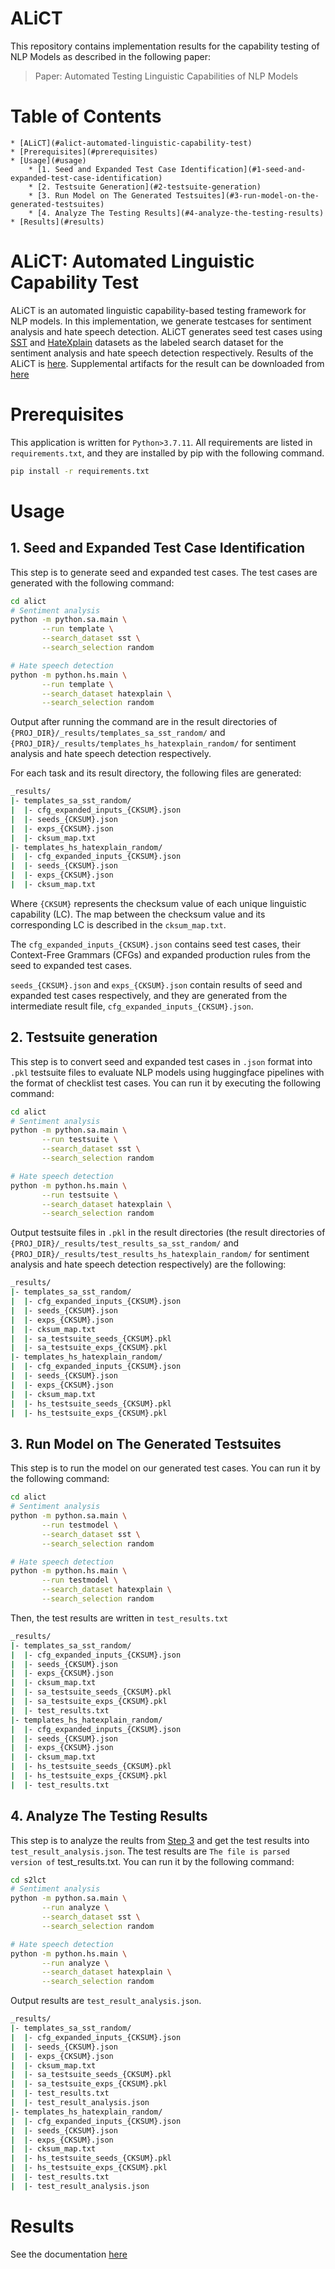 # ALiCT

This repository contains implementation results for the  capability testing of NLP Models as described in the following paper:

> Paper: Automated Testing Linguistic Capabilities of NLP Models

Table of Contents
=================

    * [ALiCT](#alict-automated-linguistic-capability-test)
    * [Prerequisites](#prerequisites)
    * [Usage](#usage)
        * [1. Seed and Expanded Test Case Identification](#1-seed-and-expanded-test-case-identification)
        * [2. Testsuite Generation](#2-testsuite-generation)
        * [3. Run Model on The Generated Testsuites](#3-run-model-on-the-generated-testsuites)
        * [4. Analyze The Testing Results](#4-analyze-the-testing-results)
    * [Results](#results)


# ALiCT: Automated Linguistic Capability Test

ALiCT is an automated linguistic capability-based testing framework for NLP models. In this implementation, we generate testcases for sentiment analysis and hate speech detection. 
ALiCT generates seed test cases using [SST](https://nlp.stanford.edu/sentiment/) and [HateXplain](https://github.com/hate-alert/HateXplain) datasets as the labeled search dataset for the sentiment analysis and hate speech detection respectively.
Results of the ALiCT is [here](_results/README.md). Supplemental artifacts for the result can be downloaded from [here](https://utdallas.box.com/s/ghhjqxyo2zsf7te14h2se4kmazx059zw)

Prerequisites
=================
This application is written for ```Python>3.7.11```. All requirements are listed in ```requirements.txt```, and they are installed by pip with the following command.
```bash
pip install -r requirements.txt
```

Usage
=================
## 1. Seed and Expanded Test Case Identification
This step is to generate seed and expanded test cases. 
The test cases are generated with the following command:
```bash
cd alict
# Sentiment analysis
python -m python.sa.main \
       --run template \
       --search_dataset sst \
       --search_selection random

# Hate speech detection
python -m python.hs.main \
       --run template \
       --search_dataset hatexplain \
       --search_selection random
```
Output after running the command are in the result directories of `{PROJ_DIR}/_results/templates_sa_sst_random/` and `{PROJ_DIR}/_results/templates_hs_hatexplain_random/` for sentiment analysis and hate speech detection respectively.

For each task and its result directory, the following files are generated:
```bash
_results/
|- templates_sa_sst_random/
|  |- cfg_expanded_inputs_{CKSUM}.json
|  |- seeds_{CKSUM}.json
|  |- exps_{CKSUM}.json
|  |- cksum_map.txt
|- templates_hs_hatexplain_random/
|  |- cfg_expanded_inputs_{CKSUM}.json
|  |- seeds_{CKSUM}.json
|  |- exps_{CKSUM}.json
|  |- cksum_map.txt
``` 
Where `{CKSUM}` represents the checksum value of each unique linguistic capability (LC). The map between the checksum value and its corresponding LC is described in the `cksum_map.txt`.

The `cfg_expanded_inputs_{CKSUM}.json` contains seed test cases, their Context-Free Grammars (CFGs) and expanded production rules from the seed to expanded test cases.

`seeds_{CKSUM}.json` and `exps_{CKSUM}.json` contain results of seed and expanded test cases respectively, and they are generated from the intermediate result file, `cfg_expanded_inputs_{CKSUM}.json`. 


## 2. Testsuite generation
This step is to convert seed and expanded test cases in `.json` format into `.pkl` testsuite files to evaluate NLP models using huggingface pipelines with the format of checklist test cases. You can run it by executing the following command:
```bash
cd alict
# Sentiment analysis
python -m python.sa.main \
       --run testsuite \
       --search_dataset sst \
       --search_selection random

# Hate speech detection
python -m python.hs.main \
       --run testsuite \
       --search_dataset hatexplain \
       --search_selection random
```
Output testsuite files in `.pkl` in the result directories (the result directories of `{PROJ_DIR}/_results/test_results_sa_sst_random/` and `{PROJ_DIR}/_results/test_results_hs_hatexplain_random/` for sentiment analysis and hate speech detection respectively) are the following:

```bash
_results/
|- templates_sa_sst_random/
|  |- cfg_expanded_inputs_{CKSUM}.json
|  |- seeds_{CKSUM}.json
|  |- exps_{CKSUM}.json
|  |- cksum_map.txt
|  |- sa_testsuite_seeds_{CKSUM}.pkl
|  |- sa_testsuite_exps_{CKSUM}.pkl
|- templates_hs_hatexplain_random/
|  |- cfg_expanded_inputs_{CKSUM}.json
|  |- seeds_{CKSUM}.json
|  |- exps_{CKSUM}.json
|  |- cksum_map.txt
|  |- hs_testsuite_seeds_{CKSUM}.pkl
|  |- hs_testsuite_exps_{CKSUM}.pkl
```

## 3. Run Model on The Generated Testsuites
This step is to run the model on our generated test cases. You can run it by the following command:
```bash
cd alict
# Sentiment analysis
python -m python.sa.main \
       --run testmodel \
       --search_dataset sst \
       --search_selection random

# Hate speech detection
python -m python.hs.main \
       --run testmodel \
       --search_dataset hatexplain \
       --search_selection random
```
Then, the test results are written in `test_results.txt`
```bash
_results/
|- templates_sa_sst_random/
|  |- cfg_expanded_inputs_{CKSUM}.json
|  |- seeds_{CKSUM}.json
|  |- exps_{CKSUM}.json
|  |- cksum_map.txt
|  |- sa_testsuite_seeds_{CKSUM}.pkl
|  |- sa_testsuite_exps_{CKSUM}.pkl
|  |- test_results.txt
|- templates_hs_hatexplain_random/
|  |- cfg_expanded_inputs_{CKSUM}.json
|  |- seeds_{CKSUM}.json
|  |- exps_{CKSUM}.json
|  |- cksum_map.txt
|  |- hs_testsuite_seeds_{CKSUM}.pkl
|  |- hs_testsuite_exps_{CKSUM}.pkl
|  |- test_results.txt
```

## 4. Analyze The Testing Results
This step is to analyze the reults from [Step 3](#3-run-model-on-the-generated-testsuites) and get the test results into `test_result_analysis.json`. The test results are ``` The file is parsed version of ``` test_results.txt.
You can run it by the following command:
```bash
cd s2lct
# Sentiment analysis
python -m python.sa.main \
       --run analyze \
       --search_dataset sst \
       --search_selection random

# Hate speech detection
python -m python.hs.main \
       --run analyze \
       --search_dataset hatexplain \
       --search_selection random
```

Output results are `test_result_analysis.json`.
```bash
_results/
|- templates_sa_sst_random/
|  |- cfg_expanded_inputs_{CKSUM}.json
|  |- seeds_{CKSUM}.json
|  |- exps_{CKSUM}.json
|  |- cksum_map.txt
|  |- sa_testsuite_seeds_{CKSUM}.pkl
|  |- sa_testsuite_exps_{CKSUM}.pkl
|  |- test_results.txt
|  |- test_result_analysis.json
|- templates_hs_hatexplain_random/
|  |- cfg_expanded_inputs_{CKSUM}.json
|  |- seeds_{CKSUM}.json
|  |- exps_{CKSUM}.json
|  |- cksum_map.txt
|  |- hs_testsuite_seeds_{CKSUM}.pkl
|  |- hs_testsuite_exps_{CKSUM}.pkl
|  |- test_results.txt
|  |- test_result_analysis.json
```

Results
=================

See the documentation [here](_results/README.md)
